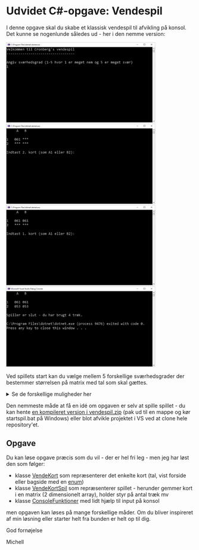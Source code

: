 # Udvidet C#-opgave: Vendespil

I denne opgave skal du skabe et klassisk vendespil til afvikling på konsol. Det kunne se nogenlunde således ud - her i den nemme version:

<div>
<img src="Billeder/pic1a.png" width="400" />
<img src="Billeder/pic2a.png" width="400" />
<img src="Billeder/pic3a.png" width="400" />
<img src="Billeder/pic4a.png" width="400" />
</div>

Ved spillets start kan du vælge mellem 5 forskellige sværhedsgrader der bestemmer størrelsen på matrix med tal som skal gættes.

<details>
<summary>Se de forskellige muligheder her</summary>
<div>
    <img src="Billeder/s1b.png" width="400" />
    <img src="Billeder/s2.png" width="400" />
    <img src="Billeder/s3.png" width="400" />
    <img src="Billeder/s4.png" width="400" />
    <img src="Billeder/s5.png" width="400" />
</div>
</details>

Den nemmeste måde at få en idé om opgaven er selv at spille spillet - du kan hente [en kompileret version i vendespil.zip](https://github.com/devcronberg/os-cs-consolevendespil/releases/latest) (pak ud til en mappe og kør startspil.bat på Windows) eller blot afvikle projektet i VS ved at clone hele repository'et.

## Opgave

Du kan løse opgave præcis som du vil - der er hel fri leg - men jeg har løst den som følger:

- klasse [VendeKort](ConsoleVendespil/VendeKort.cs) som repræsenterer det enkelte kort (tal, vist forside eller bagside med en [enum](ConsoleVendespil/VendeKortSide.cs))
- klasse [VendeKortSpil](ConsoleVendespil/VendeKortSpil.cs) som repræsenterer spillet - herunder gemmer kort i en matrix (2 dimensionelt array), holder styr på antal træk mv
- klasse [ConsoleFunktioner](ConsoleVendespil/ConsoleFunktioner.cs) med lidt hjælp til input på konsol

men opgaven kan løses på mange forskellige måder. Om du bliver inspireret af min løsning eller starter helt fra bunden er helt op til dig.

God fornøjelse

Michell

